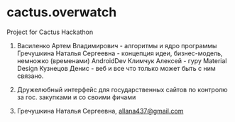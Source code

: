 # cactus.overwatch
Project for Cactus Hackathon

1) Василенко Артем Владимирович - алгоритмы и ядро программы 
Гречушкина Наталья Сергеевна - концепция идеи, бизнес-модель, немножко (временами) AndroidDev
Климчук Алексей - гуру Material Design
Кузнецов Денис - веб и все что только может быть с ним связано.

2) Дружелюбный интерфейс для государственных сайтов по контролю за гос. закупками и со своими фичами

3) Гречушкина Наталья Сергеевна, allana437@gmail.com

